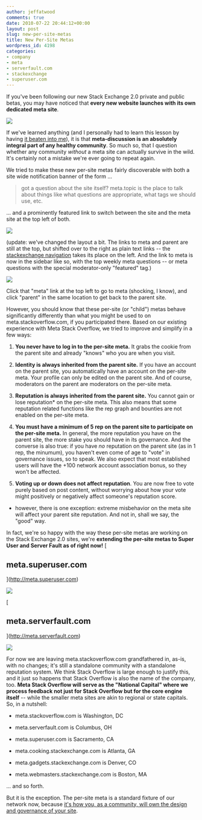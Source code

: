 ```yaml
---
author: jeffatwood
comments: true
date: 2010-07-22 20:44:12+00:00
layout: post
slug: new-per-site-metas
title: New Per-Site Metas
wordpress_id: 4198
categories:
- company
- meta
- serverfault.com
- stackexchange
- superuser.com
---
```



If you've been following our new Stack Exchange 2.0 private and public betas, you may have noticed that **every new website launches with its own dedicated meta site**.





[![](http://blog.stackoverflow.com/wp-content/uploads/beta-child-meta-logos.png)](http://area51.stackexchange.com/proposals/1288/food-and-cooking)





If we've learned anything (and I personally had to learn this lesson by having [it beaten into me](http://blog.stackoverflow.com/2009/06/cmon-get-meta/)), it is that **meta-discussion is an absolutely integral part of any healthy community**. So much so, that I question whether any community _without_ a meta site can actually survive in the wild. It's certainly not a mistake we're ever going to repeat again.



We tried to make these new per-site metas fairly discoverable with both a site wide notification banner of the form ...





<blockquote>
got a question about the site itself? meta.topic is the place to talk about things like what questions are appropriate, what tags we should use, etc.
</blockquote>





... and a prominently featured link to switch between the site and the meta site at the top left of both.



![](/blog/images/wordpress/meta-switch-link.png)



(update: we've changed the layout a bit. The links to meta and parent are still at the top, but shifted over to the right as plain text links -- the [stackexchange navigation](http://blog.stackoverflow.com/2010/08/network-central-stackexchange-com/) takes its place on the left. And the link to meta is now in the sidebar like so, with the top weekly meta questions -- or meta questions with the special moderator-only "featured" tag.)



![](/blog/images/wordpress/meta-links.png)



Click that "meta" link at the top left to go to meta (shocking, I know), and click "parent" in the same location to get back to the parent site.



However, you should know that these per-site (or "child") metas behave significantly differently than what you might be used to on meta.stackoverflow.com, if you participated there. Based on our existing experience with Meta Stack Overflow, we tried to improve and simplify in a few ways:







  1. **You never have to log in to the per-site meta.** It grabs the cookie from the parent site and already "knows" who you are when you visit.

  2. **Identity is always inherited from the parent site.** If you have an account on the parent site, you automatically have an account on the per-site meta. Your profile can only be edited on the parent site. And of course, moderators on the parent are moderators on the per-site meta.

  3. **Reputation is always inherited from the parent site.**  You cannot gain or lose reputation* on the per-site meta. This also means that some reputation related functions like the rep graph and bounties are not enabled on the per-site meta.

  4. **You must have a minimum of 5 rep on the parent site to participate on the per-site meta.** In general, the more reputation you have on the parent site, the more stake you should have in its governance. And the converse is also true: if you have _no_ reputation on the parent site (as in 1 rep, the minumum), you haven't even come of age to "vote" in governance issues, so to speak. We also expect that most established users will have the +100 network account association bonus, so they won't be affected.

  5. **Voting up or down does not affect reputation**. You are now free to vote purely based on post content, without worrying about how your vote might positively or negatively affect someone's reputation score.




* however, there is one exception: extreme misbehavior on the meta site will affect your parent site reputation. And not in, shall we say, the "good" way.



In fact, we're so happy with the way these per-site metas are working on the Stack Exchange 2.0 sites, we're **extending the per-site metas to Super User and Server Fault as of right now!**
[

## meta.superuser.com

](http://meta.superuser.com)



[![](http://blog.stackoverflow.com/wp-content/uploads/meta-su-crop1.png)](http://meta.superuser.com)



[

## meta.serverfault.com

](http://meta.serverfault.com)



[![](http://blog.stackoverflow.com/wp-content/uploads/meta-sf-crop1.png)](http://meta.serverfault.com)



For now we are leaving meta.stackoverflow.com grandfathered in, as-is, with no changes; it's still a standalone community with a standalone reputation system. We think Stack Overflow is large enough to justify this, and it just so happens that Stack Overflow is also the name of the company, too. **Meta Stack Overflow will serve as the "National Capital" where we process feedback not just for Stack Overflow but for the core engine itself** -- while the smaller meta sites are akin to regional or state capitals. So, in a nutshell:







  * meta.stackoverflow.com is Washington, DC

  * meta.serverfault.com is Columbus, OH

  * meta.superuser.com is Sacramento, CA

  * meta.cooking.stackexchange.com is Atlanta, GA

  * meta.gadgets.stackexchange.com is Denver, CO

  * meta.webmasters.stackexchange.com is Boston, MA




... and so forth.



But it is the exception. The per-site meta is a standard fixture of our network now, because [it's how you, as a community, will own the design and governance of your site](http://blog.stackoverflow.com/2010/07/the-7-essential-meta-questions-of-every-beta/).

